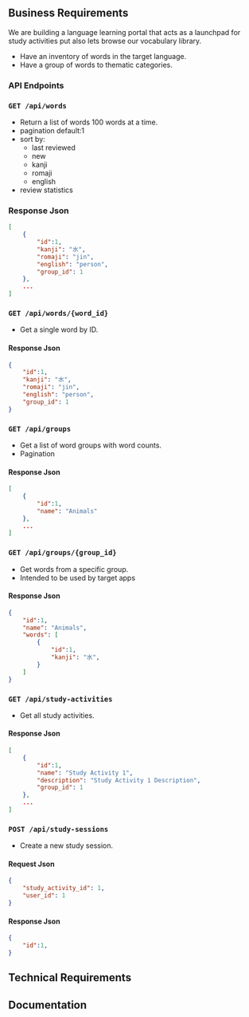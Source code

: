 ## Business Requirements

We are building a language learning portal that acts as a launchpad for study activities put also lets browse our vocabulary library.

- Have an inventory of words in the target language.
- Have a group of words to thematic categories.


### API Endpoints

### `GET /api/words` 
- Return a list of words 100 words at a time.
- pagination default:1
- sort by:
    - last reviewed
    - new
    - kanji
    - romaji
    - english
- review statistics

### Response Json

```json
[
    {
        "id":1,
        "kanji": "水",
        "romaji": "jin",
        "english": "person",
        "group_id": 1
    },
    ...
]
```




### `GET /api/words/{word_id}` 
- Get a single word by ID.

#### Response Json

```json
{
    "id":1,
    "kanji": "水",
    "romaji": "jin",
    "english": "person",
    "group_id": 1
}
```

### `GET /api/groups` 
- Get a list of word groups with word counts.
- Pagination 

#### Response Json

```json
[
    {
        "id":1,
        "name": "Animals"
    },
    ...
]
```

### `GET /api/groups/{group_id}`
 - Get words from a specific group.
 - Intended to be used by target apps 

#### Response Json

```json
{
    "id":1,
    "name": "Animals",
    "words": [
        {
            "id":1,
            "kanji": "水",
        }
    ]
}
```




### `GET /api/study-activities`
- Get all study activities.

#### Response Json

```json
[
    {
        "id":1,
        "name": "Study Activity 1",
        "description": "Study Activity 1 Description",
        "group_id": 1
    },
    ...
]
```
### `POST /api/study-sessions` 

- Create a new study session.  

#### Request Json

```json
{
    "study_activity_id": 1,
    "user_id": 1
}
``` 

#### Response Json

```json
{
    "id":1,
}
```     








## Technical Requirements


## Documentation